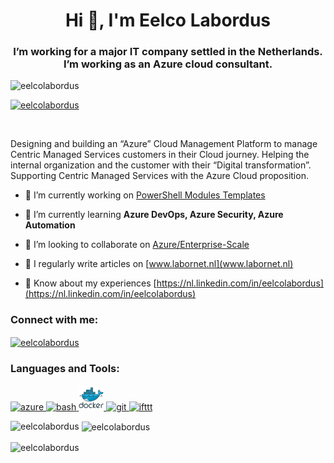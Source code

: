 <h1 align="center">Hi 👋, I'm Eelco Labordus</h1>
<h3 align="center">I’m working for a major IT company settled in the Netherlands. I’m working as an Azure cloud consultant.</h3>

<p align="left"> <img src="https://komarev.com/ghpvc/?username=eelcolabordus&label=Profile%20views&color=0e75b6&style=flat" alt="eelcolabordus" /> </p>

<p align="left"> <a href="https://github.com/ryo-ma/github-profile-trophy"><img src="https://github-profile-trophy.vercel.app/?username=eelcolabordus" alt="eelcolabordus" /></a> </p>

<p align="left"> <a href="https://twitter.com/" target="blank"><img src="https://img.shields.io/twitter/follow/?logo=twitter&style=for-the-badge" alt="" /></a> </p>

Designing and building an “Azure” Cloud Management Platform to manage Centric Managed Services customers in their Cloud journey. Helping the internal organization and the customer with their “Digital transformation”. Supporting Centric Managed Services with the Azure Cloud proposition.

- 🔭 I’m currently working on [PowerShell Modules Templates](https://github.com/EelcoLabordus/PowerShell-Module-Template)

- 🌱 I’m currently learning **Azure DevOps, Azure Security, Azure Automation**

- 👯 I’m looking to collaborate on [Azure/Enterprise-Scale](https://github.com/Azure/Enterprise-Scale)

- 📝 I regularly write articles on [www.labornet.nl](www.labornet.nl)

- 📄 Know about my experiences [https://nl.linkedin.com/in/eelcolabordus](https://nl.linkedin.com/in/eelcolabordus)

<h3 align="left">Connect with me:</h3>
<p align="left">
<a href="https://linkedin.com/in/eelcolabordus" target="blank"><img align="center" src="https://raw.githubusercontent.com/rahuldkjain/github-profile-readme-generator/master/src/images/icons/Social/linked-in-alt.svg" alt="eelcolabordus" height="30" width="40" /></a>
</p>

<h3 align="left">Languages and Tools:</h3>
<p align="left"> <a href="https://azure.microsoft.com/en-in/" target="_blank" rel="noreferrer"> <img src="https://www.vectorlogo.zone/logos/microsoft_azure/microsoft_azure-icon.svg" alt="azure" width="40" height="40"/> </a> <a href="https://www.gnu.org/software/bash/" target="_blank" rel="noreferrer"> <img src="https://www.vectorlogo.zone/logos/gnu_bash/gnu_bash-icon.svg" alt="bash" width="40" height="40"/> </a> <a href="https://www.docker.com/" target="_blank" rel="noreferrer"> <img src="https://raw.githubusercontent.com/devicons/devicon/master/icons/docker/docker-original-wordmark.svg" alt="docker" width="40" height="40"/> </a> <a href="https://git-scm.com/" target="_blank" rel="noreferrer"> <img src="https://www.vectorlogo.zone/logos/git-scm/git-scm-icon.svg" alt="git" width="40" height="40"/> </a> <a href="https://ifttt.com/" target="_blank" rel="noreferrer"> <img src="https://www.vectorlogo.zone/logos/ifttt/ifttt-ar21.svg" alt="ifttt" width="40" height="40"/> </a> </p>

<p><img align="left" src="https://github-readme-stats.vercel.app/api/top-langs?username=eelcolabordus&show_icons=true&locale=en&layout=compact" alt="eelcolabordus" /></p>

<p>&nbsp;<img align="center" src="https://github-readme-stats.vercel.app/api?username=eelcolabordus&show_icons=true&locale=en" alt="eelcolabordus" /></p>

<p><img align="center" src="https://github-readme-streak-stats.herokuapp.com/?user=eelcolabordus&" alt="eelcolabordus" /></p>
